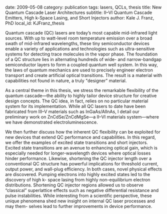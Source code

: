 date: 2009-05-08
category: publication
tags: lasers, QCLs, thesis
title: New Quantum Cascade Laser Architectures
subtitle: II–VI Quantum Cascade Emitters, High k-Space Lasing, and Short Injectors
author: Kale J. Franz, PhD
local_id: KJFranz_thesis

Quantum cascade (QC) lasers are today’s most capable mid-infrared light sources.
With up to watt-level room temperature emission over a broad swath of
mid-infrared wavelengths, these tiny semiconductor devices enable a variety of
applications and technologies such as ultra-sensitive systems for detecting
trace molecules in the vapor phase. The foundation of a QC structure lies in
alternating hundreds of wide- and narrow-bandgap semiconductor layers to form a
coupled quantum well system. In this way, the laws of quantum mechanics are used
to precisely engineer electron transport and create artificial optical
transitions. The result is a material with capabilities not found in nature,
a truly "designer" material.

As a central theme in this thesis, we stress the remarkable flexibility of the
quantum cascade—the ability to highly tailor device structure for creative
design concepts. The QC idea, in fact, relies on no particular material system
for its implementation. While all QC lasers to date have been fabricated from
III–V materials such as InGaAs/AlInAs, I detail our preliminary work on
ZnCdSe/ZnCdMgSe—a II–VI materials system—where we have demonstrated
electroluminescence.

We then further discuss how the inherent QC flexibility can be exploited for
new devices that extend QC performance and capabilities. In this regard, we
offer the examples of excited state transitions and short injectors. Excited
state transitions are an avenue to enhancing optical gain, which is especially
needed for longer-wavelength devices where optical losses hinder performance.
Likewise, shortening the QC injector length over a conventional QC structure has
powerful implications for threshold current, output power, and wall-plug
efficiency. In both cases, novel physical effects are discovered. Pumping
electrons into highly excited states led to the discovery of high k- space
lasing from highly non-equilibrium electron distributions. Shortening QC
injector regions allowed us to observe “classical” superlattice effects such as
negative differential resistance and pulse instabilities. While interesting from
a scientific perspective, these unique phenomena shed new insight on internal
QC laser processes and may them- selves lead to further improvements in device
performance.